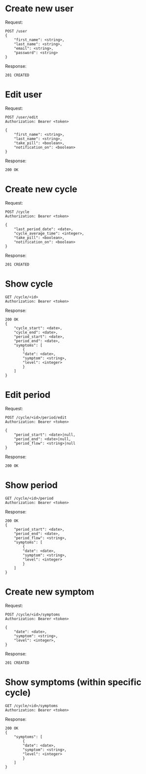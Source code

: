 # Create new user
Request:
``` 
POST /user
{
    "first_name": <string>,
    "last_name": <string>,
    "email": <string>,
    "password": <string>
}
```

Response:
``` 
201 CREATED
```

# Edit user
Request: 
``` 
POST /user/edit
Authorization: Bearer <token>

{
    "first_name": <string>,
    "last_name": <string>,
    "take_pill": <boolean>,
    "notification_on": <boolean>
}
```

Response:
``` 
200 OK
```

# Create new cycle
Request: 
``` 
POST /cycle
Authorization: Bearer <token>

{
    "last_period_date": <date>,
    "cycle_average_time": <integer>,
    "take_pill": <boolean>,
    "notification_on": <boolean>
}
```

Response:
``` 
201 CREATED
```

# Show cycle

``` 
GET /cycle/<id>
Authorization: Bearer <token>
```

Response:
```
200 OK
{
    "cycle_start": <date>,
    "cycle_end": <date>,
    "period_start": <date>,
    "period_end": <date>,
    "symptoms": [
        {
        "date": <date>,
        "symptom": <string>,
        "level": <integer>
        }
    ]
}
```

# Edit period
Request: 
``` 
POST /cycle/<id>/period/edit
Authorization: Bearer <token>

{
    "period_start": <date>|null,
    "period_end": <date>|null,
    "period_flow": <string>|null
}
```

Response:
``` 
200 OK
```

# Show period 

``` 
GET /cycle/<id>/period
Authorization: Bearer <token>
```

Response:
```
200 OK
{
    "period_start": <date>,
    "period_end": <date>,
    "period_flow": <string>,
    "symptoms": [
        {
        "date": <date>,
        "symptom": <string>,
        "level": <integer>
        }
    ]
}
```

# Create new symptom
Request: 
``` 
POST /cycle/<id>/symptoms
Authorization: Bearer <token>

{
    "date": <date>,
    "symptom": <string>,
    "level": <integer>,
}
```

Response:
``` 
201 CREATED
```

# Show symptoms (within specific cycle)

``` 
GET /cycle/<id>/symptoms
Authorization: Bearer <token>
```

Response:
```
200 OK
{
    "symptoms": [
        {
        "date": <date>,
        "symptom": <string>,
        "level": <integer>
        }
    ]
}
```